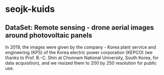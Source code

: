 # seojk-kuids
## DataSet: Remote sensing - drone aerial images around photovoltaic panels

In 2019, the images were given by the company - Korea plant service and engineering (KPS) of the Korea electric power corporation (KEPCO) (we thanks to Prof. B.-C. Shin at Chonnam National University, South Korea, for data acquisition), and we resized them to 200 by 250 resolution for public use.
